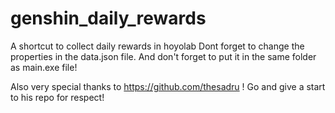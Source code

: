 # genshin_daily_rewards

A shortcut to collect daily rewards in hoyolab
Dont forget to change the properties in the data.json file.
And don't forget to put it in the same folder as main.exe file! 

Also very special thanks to https://github.com/thesadru !
Go and give a start to his repo for respect!
